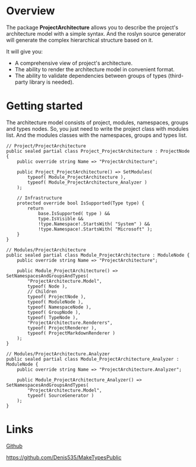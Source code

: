 # Overview

The package **ProjectArchitecture** allows you to describe the project's architecture model with a simple syntax.
And the roslyn source generator will generate the complex hierarchical structure based on it.

It will give you:
 - A comprehensive view of project's architecture.
 - The ability to render the architecture model in convenient format.
 - The ability to validate dependencies between groups of types (third-party library is needed).

# Getting started

The architecture model consists of project, modules, namespaces, groups and types nodes.
So, you just need to write the project class with modules list.
And the modules classes with the namespaces, groups and types list.

    // Project/ProjectArchitecture
    public sealed partial class Project_ProjectArchitecture : ProjectNode {
        public override string Name => "ProjectArchitecture";

        public Project_ProjectArchitecture() => SetModules(
            typeof( Module_ProjectArchitecture ),
            typeof( Module_ProjectArchitecture_Analyzer )
        );

        // Infrastructure
        protected override bool IsSupported(Type type) {
            return
                base.IsSupported( type ) &&
                type.IsVisible &&
                !type.Namespace!.StartsWith( "System" ) &&
                !type.Namespace!.StartsWith( "Microsoft" );
        }
    }

    // Modules/ProjectArchitecture
    public sealed partial class Module_ProjectArchitecture : ModuleNode {
        public override string Name => "ProjectArchitecture";

        public Module_ProjectArchitecture() => SetNamespacesAndGroupsAndTypes(
            "ProjectArchitecture.Model",
            typeof( Node ),
            // Children
            typeof( ProjectNode ),
            typeof( ModuleNode ),
            typeof( NamespaceNode ),
            typeof( GroupNode ),
            typeof( TypeNode ),
            "ProjectArchitecture.Renderers",
            typeof( ProjectRenderer ),
            typeof( ProjectMarkdownRenderer )
        );
    }

    // Modules/ProjectArchitecture.Analyzer
    public sealed partial class Module_ProjectArchitecture_Analyzer : ModuleNode {
        public override string Name => "ProjectArchitecture.Analyzer";

        public Module_ProjectArchitecture_Analyzer() => SetNamespacesAndGroupsAndTypes(
            "ProjectArchitecture.Model",
            typeof( SourceGenerator )
        );
    }

# Links

[Github](https://github.com/Denis535/ProjectArchitecture)

https://github.com/Denis535/MakeTypesPublic